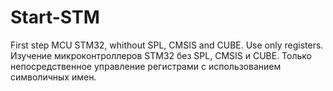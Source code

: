 # Start-STM
First step MCU STM32, whithout SPL, CMSIS and CUBE.
Use only registers.
Изучение микроконтроллеров STM32 без SPL, CMSIS и CUBE. 
Только непосредственное управление регистрами с использованием символичных имен.

